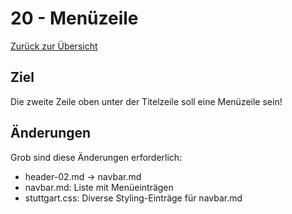 20 - Menüzeile
==============

[Zurück zur Übersicht][MAIN]

Ziel
----

Die zweite Zeile oben unter der Titelzeile
soll eine Menüzeile sein!

Änderungen
----------

Grob sind diese Änderungen erforderlich:

- header-02.md -> navbar.md
- navbar.md: Liste mit Menüeinträgen
- stuttgart.css: Diverse Styling-Einträge für navbar.md

[MAIN]:      ../README.md
